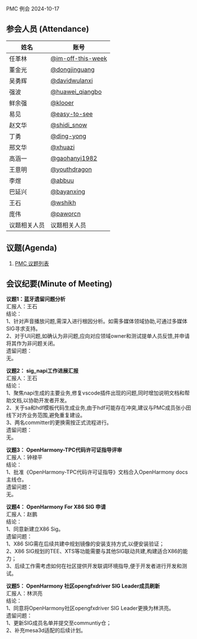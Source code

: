 PMC 例会 2024-10-17

## 参会人员 (Attendance)

| 姓名     | 账号                                       |
| ------ | ---------------------------------------- |
| 任革林    | [@im-off-this-week](https://gitee.com/im-off-this-week) |
| 董金光    | [@dongjinguang](https://gitee.com/dongjinguang) |
| 吴勇辉    | [@davidwulanxi](https://gitee.com/davidwulanxi) |
| 强波 | [@huawei_qiangbo](https://gitee.com/huawei_qiangbo) |
| 鲜余强 | [@klooer](https://gitee.com/klooer) |
| 易见 | [@easy-to-see](https://gitee.com/easy-to-see) |
| 赵文华 | [@shidi_snow](https://gitee.com/shidi_snow) |
| 丁勇 | [@ding-yong](https://gitee.com/ding-yong) |
| 邢文华 | [@xhuazi](https://gitee.com/xhuazi)      |
| 高涵一 | [@gaohanyi1982](https://gitee.com/gaohanyi1982) |
| 王意明    | [@youthdragon](https://gitee.com/youthdragon) |
| 李煜 | [@abbuu](https://gitee.com/abbuu) |
| 巴延兴 | [@bayanxing](https://gitee.com/bayanxing) |
| 王石 | [@wshikh](https://gitee.com/wshikh) |
| 庞伟 | [@paworcn](https://gitee.com/paworcn) |
| 议题相关人员 | 议题相关人员 |

## 议题(Agenda)

1. [PMC 议题列表](https://docs.qingque.cn/s/home/eZQB8yRFQfEFeAxk_6JKZEE0q?identityId=1tbICPd8j3s)

## 会议纪要(Minute of Meeting)

**议题1：蓝牙遗留问题分析**  
汇报人：王石  
结论：  
1、针对声音播放问题,需深入进行根因分析。如需多媒体领域协助,可通过多媒体SIG寻求支持。  
2、对于UI问题,如确认为非问题,应向对应领域owner和测试提单人员反馈,并申请将其作为非问题关闭。  
遗留问题：  
无。  

**议题2： sig_napi工作进展汇报**  
汇报人：王石  
结论：  
1、聚焦napi生成的主要业务,修复vscode插件出现的问题,同时增加说明文档和帮助文档,以协助开发者开发。  
2、关于sa和hdf模板代码生成业务,由于hdf可能存在冲突,建议与PMC成员张小田线下对齐业务范围,避免重复建设。  
3、两名committer的更换需按正式流程进行。  
遗留问题：  
无。  

**议题3： OpenHarmony-TPC代码许可证指导评审**  
汇报人：钟禄平  
结论：  
1、批准《OpenHarmony-TPC代码许可证指导》文档合入OpenHarmony docs主线仓。  
遗留问题：  
无。  

**议题4： OpenHarmony For X86 SIG 申请**  
汇报人：赵鹏  
结论：  
1、同意新建立X86 Sig。  
遗留问题：  
1、X86 SIG需在后续共建中规划镜像的安装支持方式,以便安装验证；  
2、X86 SIG规划的TEE、XTS等功能需要与其他SIG联动共建,构建适合X86的能力；  
3、后续工作需考虑如何在社区提供开发联调环境指导,便于开发者进行开发和测试。  

**议题5： OpenHarmony 社区opengfxdriver SIG Leader成员刷新**  
汇报人：林洪亮  
结论：  
1、同意将OpenHarmony社区opengfxdriver SIG Leader更换为林洪亮。  
遗留问题：  
1、更新SIG成员名单并提交至communtiy仓；  
2、补充mesa3d适配的后续计划。  
